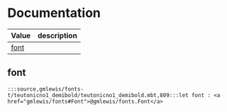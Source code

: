 # Documentation
|Value|description|
|---|---|
|[font](#font)||

## font

```moonbit
:::source,gmlewis/fonts-t/teutonicno1_demibold/teutonicno1_demibold.mbt,809:::let font : <a href="gmlewis/fonts#Font">@gmlewis/fonts.Font</a>
```

